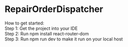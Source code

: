 # RepairOrderDispatcher
How to get started: </br>
Step 1: Get the project into your IDE </br>
Step 2: Run npm install react-router-dom </br>
Step 3: Run npm run dev to make it run on your local host </br>
